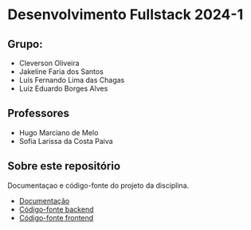 # Desenvolvimento Fullstack 2024-1

## Grupo:  

- Cleverson Oliveira  
- Jakeline Faria dos Santos  
- Luís Fernando Lima das Chagas  
- Luiz Eduardo Borges Alves  

## Professores

- Hugo Marciano de Melo  
- Sofia Larissa da Costa Paiva  

## Sobre este repositório

Documentaçao e código-fonte do projeto da disciplina.  

- [Documentação](./docs/)  
- [Código-fonte backend](./backend/)
- [Código-fonte frontend](./frontend/)
